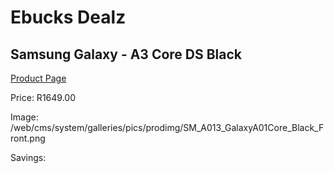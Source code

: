 
# Ebucks Dealz
## Samsung Galaxy - A3 Core DS Black
[Product Page](https://www.ebucks.com/web/shop/productSelected.do?prodId=1075055442&catId=714947548)

Price: R1649.00

Image: /web/cms/system/galleries/pics/prodimg/SM_A013_GalaxyA01Core_Black_Front.png

Savings: 


	